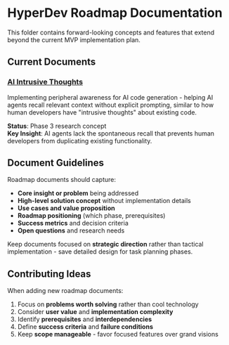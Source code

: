 # HyperDev Roadmap Documentation

This folder contains forward-looking concepts and features that extend beyond the current MVP implementation plan.

## Current Documents

### [AI Intrusive Thoughts](./ai-intrusive-thoughts.md)
Implementing peripheral awareness for AI code generation - helping AI agents recall relevant context without explicit prompting, similar to how human developers have "intrusive thoughts" about existing code.

**Status**: Phase 3 research concept  
**Key Insight**: AI agents lack the spontaneous recall that prevents human developers from duplicating existing functionality.

## Document Guidelines

Roadmap documents should capture:
- **Core insight or problem** being addressed
- **High-level solution concept** without implementation details
- **Use cases and value proposition**
- **Roadmap positioning** (which phase, prerequisites)
- **Success metrics** and decision criteria
- **Open questions** and research needs

Keep documents focused on **strategic direction** rather than tactical implementation - save detailed design for task planning phases.

## Contributing Ideas

When adding new roadmap documents:
1. Focus on **problems worth solving** rather than cool technology
2. Consider **user value** and **implementation complexity**
3. Identify **prerequisites** and **interdependencies**  
4. Define **success criteria** and **failure conditions**
5. Keep **scope manageable** - favor focused features over grand visions